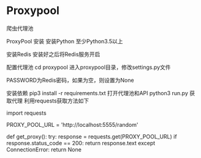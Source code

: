 # Proxypool
爬虫代理池

ProxyPool
安装
安装Python
至少Python3.5以上

安装Redis
安装好之后将Redis服务开启

配置代理池
cd proxypool
进入proxypool目录，修改settings.py文件

PASSWORD为Redis密码，如果为空，则设置为None

安装依赖
pip3 install -r requirements.txt
打开代理池和API
python3 run.py
获取代理
利用requests获取方法如下

import requests

PROXY_POOL_URL = 'http://localhost:5555/random'

def get_proxy():
    try:
        response = requests.get(PROXY_POOL_URL)
        if response.status_code == 200:
            return response.text
    except ConnectionError:
        return None
